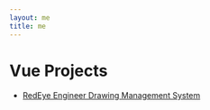 ```yaml
---
layout: me
title: me
---
```


# Vue Projects

<ul class="project-list">
    <li>
        <a href="https://redeye.co/solutions/dms/" target="_blank">RedEye Engineer Drawing Management System</a>
    </li>
</ul>
